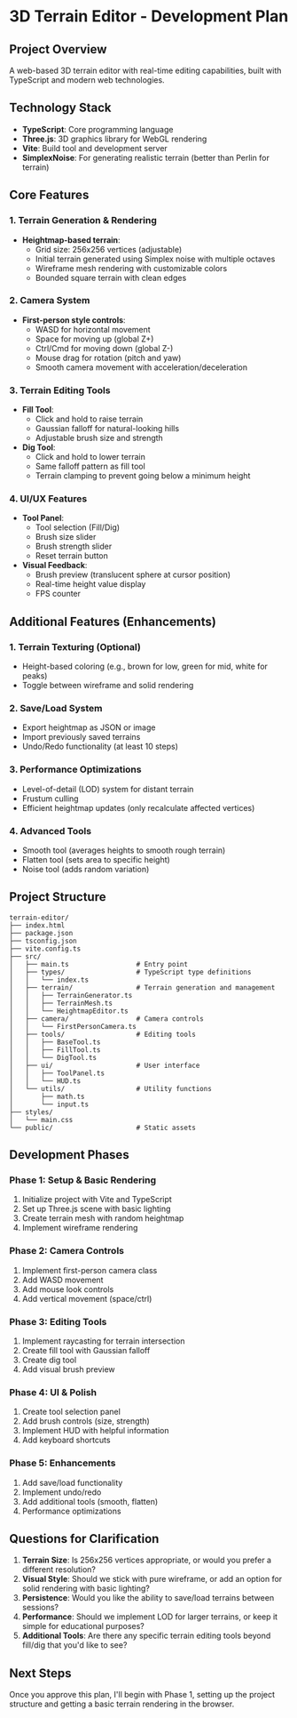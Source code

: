 # 3D Terrain Editor - Development Plan

## Project Overview
A web-based 3D terrain editor with real-time editing capabilities, built with TypeScript and modern web technologies.

## Technology Stack
- **TypeScript**: Core programming language
- **Three.js**: 3D graphics library for WebGL rendering
- **Vite**: Build tool and development server
- **SimplexNoise**: For generating realistic terrain (better than Perlin for terrain)

## Core Features

### 1. Terrain Generation & Rendering
- **Heightmap-based terrain**: 
  - Grid size: 256x256 vertices (adjustable)
  - Initial terrain generated using Simplex noise with multiple octaves
  - Wireframe mesh rendering with customizable colors
  - Bounded square terrain with clean edges

### 2. Camera System
- **First-person style controls**:
  - WASD for horizontal movement
  - Space for moving up (global Z+)
  - Ctrl/Cmd for moving down (global Z-)
  - Mouse drag for rotation (pitch and yaw)
  - Smooth camera movement with acceleration/deceleration

### 3. Terrain Editing Tools
- **Fill Tool**: 
  - Click and hold to raise terrain
  - Gaussian falloff for natural-looking hills
  - Adjustable brush size and strength
- **Dig Tool**: 
  - Click and hold to lower terrain
  - Same falloff pattern as fill tool
  - Terrain clamping to prevent going below a minimum height

### 4. UI/UX Features
- **Tool Panel**:
  - Tool selection (Fill/Dig)
  - Brush size slider
  - Brush strength slider
  - Reset terrain button
- **Visual Feedback**:
  - Brush preview (translucent sphere at cursor position)
  - Real-time height value display
  - FPS counter

## Additional Features (Enhancements)

### 1. Terrain Texturing (Optional)
- Height-based coloring (e.g., brown for low, green for mid, white for peaks)
- Toggle between wireframe and solid rendering

### 2. Save/Load System
- Export heightmap as JSON or image
- Import previously saved terrains
- Undo/Redo functionality (at least 10 steps)

### 3. Performance Optimizations
- Level-of-detail (LOD) system for distant terrain
- Frustum culling
- Efficient heightmap updates (only recalculate affected vertices)

### 4. Advanced Tools
- Smooth tool (averages heights to smooth rough terrain)
- Flatten tool (sets area to specific height)
- Noise tool (adds random variation)

## Project Structure
```
terrain-editor/
├── index.html
├── package.json
├── tsconfig.json
├── vite.config.ts
├── src/
│   ├── main.ts                 # Entry point
│   ├── types/                  # TypeScript type definitions
│   │   └── index.ts
│   ├── terrain/                # Terrain generation and management
│   │   ├── TerrainGenerator.ts
│   │   ├── TerrainMesh.ts
│   │   └── HeightmapEditor.ts
│   ├── camera/                 # Camera controls
│   │   └── FirstPersonCamera.ts
│   ├── tools/                  # Editing tools
│   │   ├── BaseTool.ts
│   │   ├── FillTool.ts
│   │   └── DigTool.ts
│   ├── ui/                     # User interface
│   │   ├── ToolPanel.ts
│   │   └── HUD.ts
│   └── utils/                  # Utility functions
│       ├── math.ts
│       └── input.ts
├── styles/
│   └── main.css
└── public/                     # Static assets
```

## Development Phases

### Phase 1: Setup & Basic Rendering
1. Initialize project with Vite and TypeScript
2. Set up Three.js scene with basic lighting
3. Create terrain mesh with random heightmap
4. Implement wireframe rendering

### Phase 2: Camera Controls
1. Implement first-person camera class
2. Add WASD movement
3. Add mouse look controls
4. Add vertical movement (space/ctrl)

### Phase 3: Editing Tools
1. Implement raycasting for terrain intersection
2. Create fill tool with Gaussian falloff
3. Create dig tool
4. Add visual brush preview

### Phase 4: UI & Polish
1. Create tool selection panel
2. Add brush controls (size, strength)
3. Implement HUD with helpful information
4. Add keyboard shortcuts

### Phase 5: Enhancements
1. Add save/load functionality
2. Implement undo/redo
3. Add additional tools (smooth, flatten)
4. Performance optimizations

## Questions for Clarification

1. **Terrain Size**: Is 256x256 vertices appropriate, or would you prefer a different resolution?
2. **Visual Style**: Should we stick with pure wireframe, or add an option for solid rendering with basic lighting?
3. **Persistence**: Would you like the ability to save/load terrains between sessions?
4. **Performance**: Should we implement LOD for larger terrains, or keep it simple for educational purposes?
5. **Additional Tools**: Are there any specific terrain editing tools beyond fill/dig that you'd like to see?

## Next Steps
Once you approve this plan, I'll begin with Phase 1, setting up the project structure and getting a basic terrain rendering in the browser. 